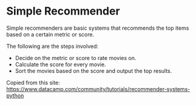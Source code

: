 # Simple Recommender

Simple recommenders are basic systems that recommends the top items based on a certain metric or score.

The following are the steps involved:

* Decide on the metric or score to rate movies on.
* Calculate the score for every movie.
* Sort the movies based on the score and output the top results.



Copied from this site: https://www.datacamp.com/community/tutorials/recommender-systems-python

